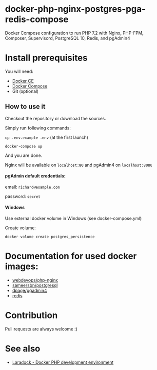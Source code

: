 # docker-php-nginx-postgres-pga-redis-compose
Docker Compose configuration to run PHP 7.2 with Nginx, PHP-FPM, Composer, Supervisord, PostgreSQL 10, Redis, and pgAdmin4

# Install prerequisites

You will need:

* [Docker CE](https://docs.docker.com/engine/installation/)
* [Docker Compose](https://docs.docker.com/compose/install)
* Git (optional)

## How to use it

Checkout the repository or download the sources.

Simply run following commands:

`cp .env.example .env` (at the first launch)

`docker-compose up`

And you are done.

Nginx will be available on `localhost:80` and pgAdmin4 on `localhost:8080`

#### pgAdmin default credentials:

email: `richard@example.com`

password: `secret`

#### Windows

Use external docker volume in Windows (see docker-compose.yml)

Create volume:

`docker volume create postgres_persistence`

# Documentation for used docker images:

* [webdevops/php-nginx](https://dockerfile.readthedocs.io/en/latest/content/DockerImages/dockerfiles/php-nginx.html)
* [sameersbn/postgresql](https://hub.docker.com/r/sameersbn/postgresql/)
* [dpage/pgadmin4](https://hub.docker.com/r/dpage/pgadmin4/)
* [redis](https://hub.docker.com/_/redis/)

# Contribution

Pull requests are always welcome :)

# See also

* [Laradock - Docker PHP development environment](https://github.com/laradock/laradock/)
